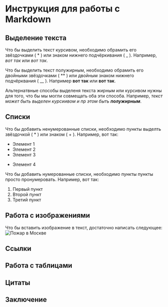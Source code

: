 # Инструкция для работы с Markdown

## Выделение текста

Что бы выделить текст курсивом, необходимо обрамить его звёздочками ( * ) или знаком нижнего подчёркивания ( _ ). Например, *вот так* или _вот так_.

Что бы выделить текст полужирным, необходимо обрамить его двойными звёздочками ( ** ) или двойным знаком нижнего подчёрквания ( __ ). Например **вот так** или __вот так__.

Альтернатвные способы выделеня текста жирным или курсивом нужны для того, что бы мы могли совмещать оба эти способа. Например, _текст может быть выделен курсиивом и пр этом быть **полужирным**_.

## Списки

Что бы добавить ненумерованные списки, необходимо пункты выделть звёздочкой ( * ) или знаком ( + ).
Например, вот так:

* Элемент 1
* Элемент 2
* Элемент 3
+ Элемент 4

Что бы добавить нумерованные списки, необходимо пункты пункты просто пронумеровать.
Например, вот так:
1. Первый пункт
2. Второй пункт
3. Третий пункт

## Работа с изображениями

Что бы вставить изображение в текст, достаточно написать следующее:
![Пожар в Москве](Napoleon.jpg)

## Ссылки

## Работа с таблицами

## Цитаты

## Заключение